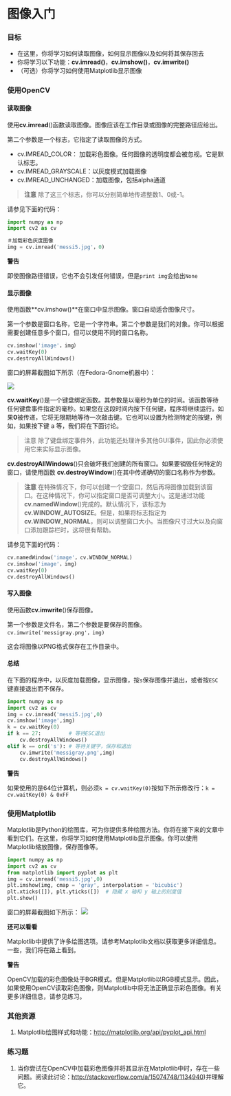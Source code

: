 # 图像入门

 
 
  

### 目标
- 在这里，你将学习如何读取图像，如何显示图像以及如何将其保存回去
- 你将学习以下功能：**cv.imread()**，**cv.imshow()**，**cv.imwrite()**
- （可选）你将学习如何使用Matplotlib显示图像

### 使用OpenCV
#### 读取图像

使用**cv.imread**()函数读取图像。图像应该在工作目录或图像的完整路径应给出。
 
第二个参数是一个标志，它指定了读取图像的方式。

- cv.IMREAD_COLOR： 加载彩色图像。任何图像的透明度都会被忽视。它是默认标志。
- cv.IMREAD_GRAYSCALE：以灰度模式加载图像
- cv.IMREAD_UNCHANGED：加载图像，包括alpha通道

> **注意**
  除了这三个标志，你可以分别简单地传递整数1、0或-1。

请参见下面的代码：

```python
import numpy as np
import cv2 as cv

＃加载彩色灰度图像
img = cv.imread('messi5.jpg'，0)
```

**警告**

即使图像路径错误，它也不会引发任何错误，但是`print img`会给出`None`

#### 显示图像

使用函数**cv.imshow()**在窗口中显示图像。窗口自动适合图像尺寸。

第一个参数是窗口名称，它是一个字符串。第二个参数是我们的对象。你可以根据需要创建任意多个窗口，但可以使用不同的窗口名称。

```python
cv.imshow('image'，img）
cv.waitKey(0)
cv.destroyAllWindows()
```

窗口的屏幕截图如下所示（在Fedora-Gnome机器中）：

![](http://qiniu.aihubs.net/opencv_screenshot.jpg)

**cv.waitKey**()是一个键盘绑定函数。其参数是以毫秒为单位的时间。该函数等待任何键盘事件指定的毫秒。如果您在这段时间内按下任何键，程序将继续运行。如果**0**被传递，它将无限期地等待一次敲击键。它也可以设置为检测特定的按键，例如，如果按下键 a 等，我们将在下面讨论。

> 注意
  除了键盘绑定事件外，此功能还处理许多其他GUI事件，因此你必须使用它来实际显示图像。

**cv.destroyAllWindows**()只会破坏我们创建的所有窗口。如果要销毁任何特定的窗口，请使用函数 **cv.destroyWindow**()在其中传递确切的窗口名称作为参数。

> **注意**
  在特殊情况下，你可以创建一个空窗口，然后再将图像加载到该窗口。在这种情况下，你可以指定窗口是否可调整大小。这是通过功能**cv.namedWindow**()完成的。默认情况下，该标志为**cv.WINDOW_AUTOSIZE**。但是，如果将标志指定为**cv.WINDOW_NORMAL**，则可以调整窗口大小。当图像尺寸过大以及向窗口添加跟踪栏时，这将很有帮助。

请参见下面的代码：
```python
cv.namedWindow('image'，cv.WINDOW_NORMAL)
cv.imshow('image'，img)
cv.waitKey(0)
cv.destroyAllWindows()
```

#### 写入图像
使用函数**cv.imwrite**()保存图像。

第一个参数是文件名，第二个参数是要保存的图像。
`cv.imwrite('messigray.png'，img)`

这会将图像以PNG格式保存在工作目录中。

#### 总结
在下面的程序中，以灰度加载图像，显示图像，按`s`保存图像并退出，或者按`ESC`键直接退出而不保存。

```python
import numpy as np
import cv2 as cv
img = cv.imread('messi5.jpg',0)
cv.imshow('image',img)
k = cv.waitKey(0)
if k == 27:         # 等待ESC退出
    cv.destroyAllWindows()
elif k == ord('s'): # 等待关键字，保存和退出
    cv.imwrite('messigray.png',img)
    cv.destroyAllWindows()
```

**警告**

如果使用的是64位计算机，则必须`k = cv.waitKey(0)`按如下所示修改行：`k = cv.waitKey(0) & 0xFF`

### 使用Matplotlib
Matplotlib是Python的绘图库，可为你提供多种绘图方法。你将在接下来的文章中看到它们。在这里，你将学习如何使用Matplotlib显示图像。你可以使用Matplotlib缩放图像，保存图像等。

```python
import numpy as np
import cv2 as cv
from matplotlib import pyplot as plt
img = cv.imread('messi5.jpg',0)
plt.imshow(img, cmap = 'gray', interpolation = 'bicubic')
plt.xticks([]), plt.yticks([])  # 隐藏 x 轴和 y 轴上的刻度值
plt.show()
```

窗口的屏幕截图如下所示：
![](http://qiniu.aihubs.net/matplotlib_screenshot.jpg)

**还可以看看**

  Matplotlib中提供了许多绘图选项。请参考Matplotlib文档以获取更多详细信息。一些，我们将在路上看到。

**警告**

OpenCV加载的彩色图像处于BGR模式。但是Matplotlib以RGB模式显示。因此，如果使用OpenCV读取彩色图像，则Matplotlib中将无法正确显示彩色图像。有关更多详细信息，请参见练习。

### 其他资源

1. Matplotlib绘图样式和功能：http://matplotlib.org/api/pyplot_api.html

### 练习题

1. 当你尝试在OpenCV中加载彩色图像并将其显示在Matplotlib中时，存在一些问题。阅读此讨论：http://stackoverflow.com/a/15074748/1134940)并理解它。